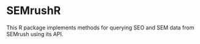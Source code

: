 # SEMrushR
This R package implements methods for querying SEO and SEM data from SEMrush using its API.
